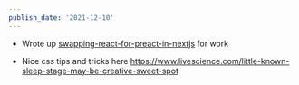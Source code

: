 ```yaml
---
publish_date: '2021-12-10'
---
```

- Wrote up [swapping-react-for-preact-in-nextjs](../permanent-notes/swapping-react-for-preact-in-nextjs.md) for work

- Nice css tips and tricks here https://www.livescience.com/little-known-sleep-stage-may-be-creative-sweet-spot
